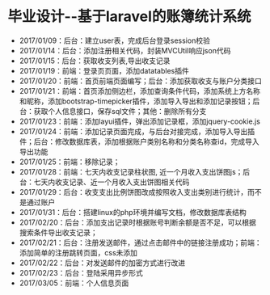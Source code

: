 # 毕业设计--基于laravel的账簿统计系统

- 2017/01/09：后台：建立user表，完成后台登录session校验
- 2017/01/14：后台：添加注册相关代码，封装MVCUtil响应json代码
- 2017/01/15：后台：获取收支列表,导出收支记录
- 2017/01/19：前端：登录页页面，添加datatables插件
- 2017/01/20：前端：首页前端页面编写；后台：添加获取收支与账户分类接口
- 2017/01/21：前端：首页添加侧边栏，添加查询条件代码，添加系统上方名称和昵称，添加bootstrap-timepicker插件，添加导入导出和添加记录按钮；后台：获取个人信息接口，保存sql文件；其他：删除所有分支
- 2017/01/23：前端：添加layui插件，弹出添加记录框，添加jquery-cookie.js
- 2017/01/24：前端：添加记录页面完成，与后台对接完成，添加导入导出插件；后台：修改数据库表，添加根据账户类别名称和分类名称查id，完成导入导出功能
- 2017/01/25：前端：移除记录；
- 2017/01/28：前端：七天内收支记录柱状图, 近一个月收入支出饼图js；后台：七天内收支记录、近一个月收入支出饼图相关代码
- 2017/01/29：后台：收支支出比例饼图改成按照收入支出类别进行统计，而不是通过账户
- 2017/01/31：后台：搭建linux的php环境并编写文档，修改数据库表结构
- 2017/02/20：后台：添加支出记录时根据账号判断余额是否不足，可以根据搜索条件导出收支记录；
- 2017/02/21：后台：注册发送邮件，通过点击邮件中的链接注册成功；前端：添加简单的注册跳转页面，css未添加
- 2017/02/22：后台：对发送邮件的加密方式进行改进
- 2017/02/23：后台：登陆采用异步形式
- 2017/03/05：前端：个人信息页面